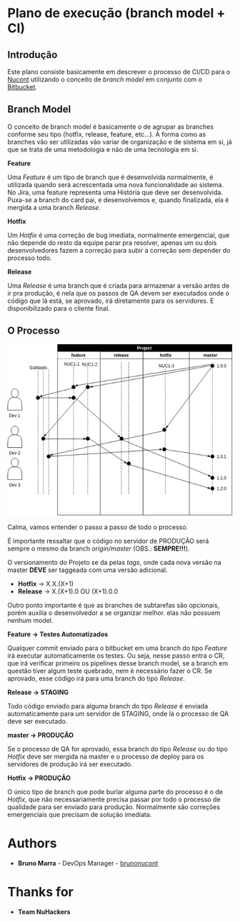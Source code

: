 Plano de execução (branch model + CI)
===

Introdução
---

Este plano consiste basicamente em descrever o processo de CI/CD para o [Nucont](https://nucont.com/) utilizando o conceito de *branch model* em conjunto com o [Bitbucket](https://bitbucket.org).

Branch Model
---

O conceito de branch model é basicamente o de agrupar as branches conforme seu tipo (hotfix, release, feature, etc...). A forma como as branches vão ser utilizadas vão variar de organização e de sistema em si, já que se trata de uma metodologia e não de uma tecnologia em si.

**Feature**

Uma *Feature* é um tipo de branch que é desenvolvida normalmente, é utilizada quando será acrescentada uma nova funcionalidade ao sistema. No Jira, uma feature representa uma História que deve ser desenvolvida. Puxa-se a branch do card pai, e desenvolvemos e, quando finalizada, ela é mergida a uma branch *Release*.

**Hotfix**

Um *Hotfix* é uma correção de bug imediata, normalmente emergencial, que não depende do resto da equipe parar pra resolver, apenas um ou dois desenvolvedores fazem a correção para subir a correção sem depender do processo todo.

**Release**

Uma *Release* é uma branch que é criada para armazenar a versão antes de ir pra produção, é nela que os passos de QA devem ser executados onde o código que lá está, se aprovado, irá diretamente para os servidores. E disponibilizado para o cliente final.


O Processo
---

![CI](../images/CI.jpg)

Calma, vamos entender o passo a passo de todo o processo.

É importante ressaltar que o código no servidor de PRODUÇÃO será sempre o mesmo da branch *origin/master* (OBS.: **SEMPRE!!!**).

O versionamento do Projeto se da pelas *tags*, onde cada nova versão na master **DEVE** ser taggeada com uma versão adicional.

- **Hotfix** -> X.X.(X+1)
- **Release** -> X.(X+1).0 OU (X+1).0.0

Outro ponto importante é que as branches de subtarefas são opcionais, porém auxilia o desenvolvedor a se organizar melhor. elas não possuem nenhum model.

**Feature -> Testes Automatizados**

Qualquer commit enviado para o bitbucket em uma branch do tipo *Feature* irá executar automaticamente os testes. Ou seja, nesse passo entra o CR, que irá verificar primeiro os pipelines desse branch model, se a branch em questão tiver algum teste quebrado, nem é necessário fazer o CR. Se aprovado, esse código irá para uma branch do tipo *Release*.

**Release -> STAGING**

Todo código enviado para alguma branch do tipo *Release* é enviada automaticamente para um servidor de STAGING, onde lá o processo de QA deve ser executado.

**master -> PRODUÇÃO**

Se o processo de QA for aprovado, essa branch do tipo *Release* ou do tipo *Hotfix* deve ser mergida na master e o processo de deploy para os servidores de produção irá ser executado.

**Hotfix -> PRODUÇÃO**

O único tipo de branch que pode burlar alguma parte do processo é o de *Hotfix*, que não necessariamente precisa passar por todo o processo de qualidade para ser enviado para produção. Normalmente são correções emergenciais que precisam de solução imediata.

# Authors

-   **Bruno Marra** \- DevOps Manager \- [brunonucont](https://github.com/brunonucont)

# Thanks for

-   **Team NuHackers**
